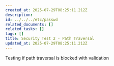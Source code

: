 ```yaml
---
created_at: 2025-07-29T08:25:11.212Z
description: 
id: ../../../etc/passwd
related_documents: []
related_tasks: []
tags: []
title: Security Test 2 - Path Traversal
updated_at: 2025-07-29T08:25:11.212Z
---
```


Testing if path traversal is blocked with validation